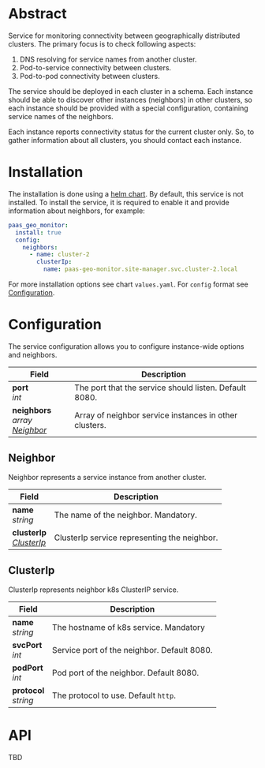 # Abstract
Service for monitoring connectivity between geographically distributed clusters.
The primary focus is to check following aspects:
1. DNS resolving for service names from another cluster.
2. Pod-to-service connectivity between clusters.
3. Pod-to-pod connectivity between clusters.

The service should be deployed in each cluster in a schema.
Each instance should be able to discover other instances (neighbors) 
in other clusters, so each instance should be provided with a 
special configuration, containing service names of the neighbors.

Each instance reports connectivity status for the current cluster only.
So, to gather information about all clusters, 
you should contact each instance.

# Installation

The installation is done using a [helm chart](/charts/site-manager). By default, this service is not installed.
To install the service, it is required to enable it and provide information about neighbors, for example:
```yaml
paas_geo_monitor:
  install: true
  config:
    neighbors:
      - name: cluster-2
        clusterIp:
          name: paas-geo-monitor.site-manager.svc.cluster-2.local
```
For more installation options see chart `values.yaml`. For `config` format see [Configuration](#configuration). 

# Configuration
The service configuration allows you to configure instance-wide options and neighbors.

| Field                                           | Description                                            |
|-------------------------------------------------|--------------------------------------------------------|
| **port**<br/>_int_                              | The port that the service should listen. Default 8080. |
| **neighbors**<br/>_array [Neighbor](#neighbor)_ | Array of neighbor service instances in other clusters. |

## Neighbor
Neighbor represents a service instance from another cluster.

| Field                                       | Description                                  |
|---------------------------------------------|----------------------------------------------|
| **name**<br/>_string_                       | The name of the neighbor. Mandatory.         |
| **clusterIp**<br/>_[ClusterIp](#clusterip)_ | ClusterIp service representing the neighbor. |

## ClusterIp
ClusterIp represents neighbor k8s ClusterIP service.

| Field                     | Description                                 |
|---------------------------|---------------------------------------------|
| **name**<br/>_string_     | The hostname of k8s service. Mandatory      |
| **svcPort**<br/>_int_     | Service port of the neighbor. Default 8080. |
| **podPort**<br/>_int_     | Pod port of the neighbor. Default 8080.     |
| **protocol**<br/>_string_ | The protocol to use. Default `http`.        |

# API
TBD